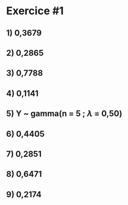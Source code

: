 # Exercice \#1
## 1) 0,3679
## 2) 0,2865
## 3) 0,7788
## 4) 0,1141
## 5) Y ~ gamma(n = 5 ; $\lambda$ = 0,50)
## 6) 0,4405
## 7) 0,2851
## 8) 0,6471
## 9) 0,2174
